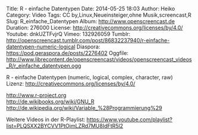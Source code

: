 Title: R - einfache Datentypen
Date: 2014-05-25 18:03
Author: Heiko
Category: Video
Tags: CC by,Linux,Neueinsteiger,ohne Musik,screencast,R
Slug: R_einfache_Datentypen
Album: http://www.openscreencast.de
Duration: 276000
License: http://creativecommons.org/licenses/by/4.0/
Youtube: dnkUZTFvjrQ
Vimeo: 132926059
Tumblr: http://openscreencast.tumblr.com/post/86832237940/r-einfache-datentypen-numeric-logical
Diaspora: https://pod.geraspora.de/posts/2276402
Oggfile: http://www.librecontent.de/openscreencast/videos/openscreencast_videos_R/r_einfache_datentypen.ogg

R - einfache Datentypen (numeric, logical, complex, character, raw)  
Lizenz: <http://creativecommons.org/licenses/by/4.0/>  
  
<http://www.r-project.org>  
<http://de.wikibooks.org/wiki/GNU_R>  
<http://de.wikipedia.org/wiki/Variable_%28Programmierung%29>  
  
Weitere Videos in der R-Playlist:
<https://www.youtube.com/playlist?list=PLQSXX2BYCVV1PtOjmLZRd7MU8IdFtR5l2>  
  

